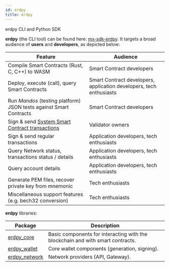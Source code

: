 ```yaml
---
id: erdpy
title: erdpy
---
```


erdpy CLI and Python SDK

**erdpy** (the CLI tool) can be found here: [mx-sdk-erdpy](https://github.com/multiversx/mx-sdk-erdpy). It targets a broad audience of **users** and **developers**, as depicted below:

| Feature                                                                                        | Audience                                                            |
|------------------------------------------------------------------------------------------------|---------------------------------------------------------------------|
| Compile Smart Contracts (Rust, C, C++) to WASM                                                 | Smart Contract developers                                           |
| Deploy, execute (call), query Smart Contracts                                                  | Smart Contract developers, application developers, tech enthusiasts |
| Run _Mandos_ (testing platform) JSON tests against Smart Contracts                             | Smart Contract developers                                           |
| Sign & send [System Smart Contract transactions](/validators/staking/staking-smart-contract)   | Validator owners                                                    |
| Sign & send regular transactions                                                               | Application developers, tech enthusiasts                            |
| Query Network status, transactions status / details                                            | Application developers, tech enthusiasts                            |
| Query account details                                                                          | Application developers, tech enthusiasts                            |
| Generate PEM files, recover private key from mnemonic                                          | Tech enthusiasts                                                    |
| Miscellaneous support features (e.g. bech32 conversion)                                        | Tech enthusiasts                                                    |

**erdpy** libraries:

| Package                                                                       | Description                                                                    |
|-------------------------------------------------------------------------------|--------------------------------------------------------------------------------|
| [erdpy_core](https://github.com/multiversx/mx-sdk-erdpy-core)                 | Basic components for interacting with the blockchain and with smart contracts. |
| [erdpy_wallet](https://github.com/multiversx/mx-sdk-erdpy-wallet)             | Core wallet components (generation, signing).                                  |
| [erdpy_network](https://github.com/multiversx/mx-sdk-erdpy-network-providers) | Network providers (API, Gateway).                                              |
